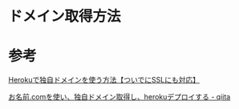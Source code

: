 # ドメイン取得方法

# 参考

[Herokuで独自ドメインを使う方法【ついでにSSLにも対応】](https://freesworder.net/heroku-own-domain/)

[お名前.comを使い、独自ドメイン取得し、herokuデプロイする - qiita](https://qiita.com/tksh8/items/ab3748bcb01316461abe)